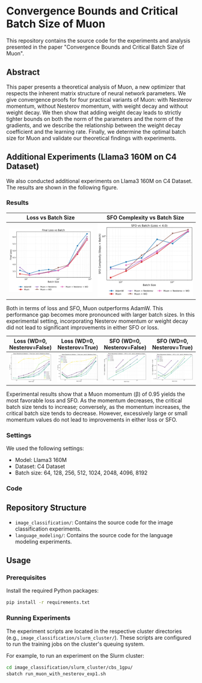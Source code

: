 # Convergence Bounds and Critical Batch Size of Muon

This repository contains the source code for the experiments and analysis presented in the paper "Convergence Bounds and Critical Batch Size of Muon".

## Abstract

This paper presents a theoretical analysis of Muon, a new optimizer that respects the inherent matrix structure of neural network parameters. We give convergence proofs for four practical variants of Muon: with Nesterov momentum, without Nesterov momentum, with weight decay and without weight decay. We then show that adding weight decay leads to strictly tighter bounds on both the norm of the parameters and the norm of the gradients, and we describe the relationship between the weight decay coefficient and the learning rate. Finally, we determine the optimal batch size for Muon and validate our theoretical findings with experiments.

## Additional Experiments (Llama3 160M on C4 Dataset)

We also conducted additional experiments on Llama3 160M on C4 Dataset. The results are shown in the following figure.

### Results

| Loss vs Batch Size | SFO Complexity vs Batch Size |
|:------------------:|:----------------------------:|
| ![Loss vs Batch Size](exp_results/llama3_160m/loss/oneplot_loss_vs_batch.png) | ![SFO Complexity vs Batch Size](exp_results/llama3_160m/critical_batchsize/oneplot_sfo_vs_batch.png) |

Both in terms of loss and SFO, Muon outperforms AdamW.
This performance gap becomes more pronounced with larger batch sizes.
In this experimental setting, incorporating Nesterov momentum or weight decay did not lead to significant improvements in either SFO or loss.


| Loss (WD=0, Nesterov=False) | Loss (WD=0, Nesterov=True) |SFO (WD=0, Nesterov=False) | SFO (WD=0, Nesterov=True) |
|:---------------------------:|:--------------------------:|:--------------------------:|:-------------------------:|
| ![Loss vs Batch Size (WD=0, Nesterov=False)](exp_results/llama3_160m/loss/loss_vs_bs_wd0_nest0.png) | ![Loss vs Batch Size (WD=0, Nesterov=True)](exp_results/llama3_160m/loss/loss_vs_bs_wd0_nest1.png) | ![SFO Complexity vs Batch Size (WD=0, Nesterov=False)](exp_results/llama3_160m/critical_batchsize/sfo_vs_bs_wd0_nest0.png) | ![SFO Complexity vs Batch Size (WD=0, Nesterov=True)](exp_results/llama3_160m/critical_batchsize/sfo_vs_bs_wd0_nest1.png) |

Experimental results show that a Muon momentum (β) of 0.95 yields the most favorable loss and SFO. As the momentum decreases, the critical batch size tends to increase; conversely, as the momentum increases, the critical batch size tends to decrease. However, excessively large or small momentum values do not lead to improvements in either loss or SFO.

<!-- WIP
<div style="display: flex; flex-wrap: wrap; gap: 20px;">
  <figure style="margin: 0; text-align: center; flex: 1;">
    <img
      src="./exp_results/llama3_160m/loss/loss_vs_bs_wd0.01_nest0.png"
      alt="Loss vs Batch Size (WD=0, Nesterov=False)"
      style="width: auto; height: auto;"
    />
    <figcaption>Loss vs Batch Size (WD=0, Nesterov=False)</figcaption>
  </figure>
  <figure style="margin: 0; text-align: center; flex: 1;">
    <img
      src="./exp_results/llama3_160m/loss/loss_vs_bs_wd0.01_nest1.png"
      alt="Loss vs Batch Size (WD=0, Nesterov=True)"
      style="width: auto; height: auto;"
    />
    <figcaption>Loss vs Batch Size (WD=0, Nesterov=True)</figcaption>
  </figure>
</div> -->


### Settings

We used the following settings:

- Model: Llama3 160M
- Dataset: C4 Dataset
- Batch size: 64, 128, 256, 512, 1024, 2048, 4096, 8192

### Code

## Repository Structure

- `image_classification/`: Contains the source code for the image classification experiments.
- `language_modeling/`: Contains the source code for the language modeling experiments.

## Usage

### Prerequisites

Install the required Python packages:
```bash
pip install -r requirements.txt
```

### Running Experiments

The experiment scripts are located in the respective cluster directories (e.g., `image_classification/slurm_cluster/`). These scripts are configured to run the training jobs on the cluster's queuing system.

For example, to run an experiment on the Slurm cluster:
```bash
cd image_classification/slurm_cluster/cbs_1gpu/
sbatch run_muon_with_nesterov_exp1.sh
```
